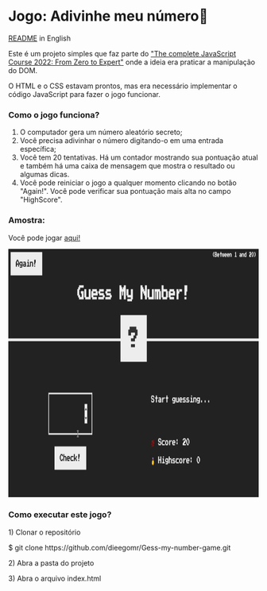 <h1>Jogo: Adivinhe meu número🤔</h1>

<p><a href="https://github.com/dieegomr/Gess-my-number-game">README</a> in English</p>
<p>
Este é um projeto simples que faz parte do <a href="https://www.udemy.com/course/the-complete-javascript-course/?utm_source=adwords&utm_medium=udemyads&utm_campaign=WebDevelopment_v.PROF_la.EN_cc.BR_ti.8322&utm_content=deal4584&utm_term =_._ag_108455848694_._ad_467154447027_._kw__._de_c_._dm__._pl__._ti_dsa-774930035449_._li_1031586_._pd__._&matchtype=&gclid=CjwKCAjw14uVBhBEEiwAaufYx9TbRKLGzNDmGQA8PAaGk99qGom4VgQpkeWedZuxHN_Cs1e6m0LX0BoCUJQQAvD_BwE">"The complete JavaScript Course 2022: From Zero to Expert"</a> onde a ideia era praticar a manipulação do DOM.
</p>

<p>
O HTML e o CSS estavam prontos, mas era necessário implementar o código JavaScript para fazer o jogo funcionar.
</p>

<h3>Como o jogo funciona?</h3>

<ol>
<li>O computador gera um número aleatório secreto;</li>
<li>Você precisa adivinhar o número digitando-o em uma entrada específica;</li>
<li>Você tem 20 tentativas. Há um contador mostrando sua pontuação atual e também há uma caixa de mensagem que mostra o resultado ou algumas dicas.</li>
<li>Você pode reiniciar o jogo a qualquer momento clicando no botão "Again!". Você pode verificar sua pontuação mais alta no campo "HighScore".</li>
</ol>

<h3>Amostra:</h3>
<p>Você pode jogar <a href="https://dieegomr.github.io/Gess-my-number-game/">aqui!</a></p>
<img src="sample.gif" alt="Garota de casaco" width="700" height="500">

<h3>Como executar este jogo?</h3>

<p>1) Clonar o repositório </p>
<p> $ git clone https://github.com/dieegomr/Gess-my-number-game.git</p>
<p>2) Abra a pasta do projeto</p>
<p>3) Abra o arquivo index.html</p>
